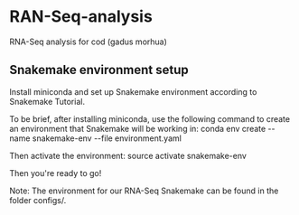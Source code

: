 # RAN-Seq-analysis
RNA-Seq analysis for cod (gadus morhua)
## Snakemake environment setup
Install miniconda and set up Snakemake environment according to Snakemake Tutorial.

To be brief, after installing miniconda, use the following command to create an environment that Snakemake will be working in:
conda env create --name snakemake-env --file environment.yaml

Then activate the environment:
source activate snakemake-env

Then you're ready to go!

Note: The environment for our RNA-Seq Snakemake can be found in the folder configs/.
